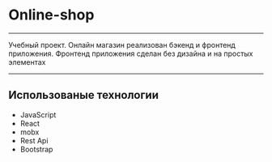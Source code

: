 # Online-shop


*** 

Учебный проект. Онлайн магазин реализован бэкенд и фронтенд приложения. Фронтенд приложения сделан без дизайна и на простых элементах

***
## Использованые технологии

* JavaScript
* React
* mobx
* Rest Api
* Bootstrap
